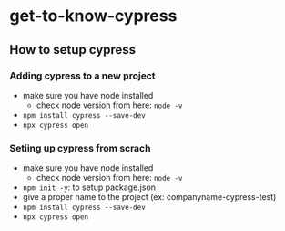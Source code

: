 # get-to-know-cypress

## How to setup cypress

### Adding cypress to a new project

- make sure you have node installed
  - check node version from here: `node -v`
- `npm install cypress --save-dev`
- `npx cypress open`

### Setiing up cypress from scrach

- make sure you have node installed
  - check node version from here: `node -v`
- `npm init -y`: to setup package.json
- give a proper name to the project (ex: companyname-cypress-test)
- `npm install cypress --save-dev`
- `npx cypress open`
